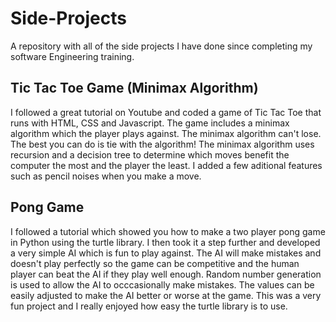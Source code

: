 # Side-Projects
A repository with all of the side projects I have done since completing my software Engineering training.

## Tic Tac Toe Game (Minimax Algorithm)
I followed a great tutorial on Youtube and coded a game of Tic Tac Toe that runs with HTML, CSS and Javascript. The game includes a minimax algorithm which the player plays against. The minimax algorithm can't lose. The best you can do is tie with the algorithm! The minimax algorithm uses recursion and a decision tree to determine which moves benefit the computer the most and the player the least. I added a few aditional features such as pencil noises when you make a move.

## Pong Game
I followed a tutorial which showed you how to make a two player pong game in Python using the turtle library. I then took it a step further and developed a very simple AI which is fun to play against. The AI will make mistakes and doesn't play perfectly so the game can be competitive and the human player can beat the AI if they play well enough. Random number generation is used to allow the AI to occcasionally make mistakes. The values can be easily adjusted to make the AI better or worse at the game. This was a very fun project and I really enjoyed how easy the turtle library is to use.
